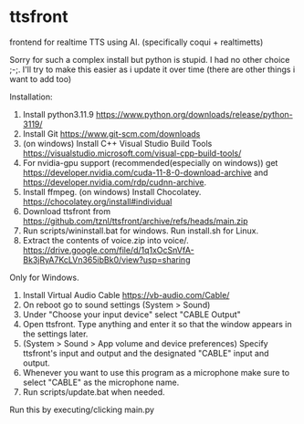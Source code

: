 # ttsfront
frontend for realtime TTS using AI. (specifically coqui + realtimetts)

Sorry for such a complex install but python is stupid. I had no other choice ;-;.
I'll try to make this easier as i update it over time (there are other things i want to add too)

Installation:

1. Install python3.11.9 https://www.python.org/downloads/release/python-3119/
2. Install Git https://www.git-scm.com/downloads
3. (on windows) Install C++ Visual Studio Build Tools https://visualstudio.microsoft.com/visual-cpp-build-tools/
4. For nvidia-gpu support (recommended(especially on windows)) get 
https://developer.nvidia.com/cuda-11-8-0-download-archive and 
https://developer.nvidia.com/rdp/cudnn-archive.
5. Install ffmpeg. (on windows) Install Chocolatey. https://chocolatey.org/install#individual
6. Download ttsfront from https://github.com/tznl/ttsfront/archive/refs/heads/main.zip
7. Run scripts/wininstall.bat for windows. Run install.sh for Linux.
8. Extract the contents of voice.zip into voice/. https://drive.google.com/file/d/1q1xOcSnVfA-Bk3jRyA7KcLVn365ibBk0/view?usp=sharing

Only for Windows.

1. Install Virtual Audio Cable https://vb-audio.com/Cable/
2. On reboot go to sound settings (System > Sound)
3. Under "Choose your input device" select "CABLE Output"
4. Open ttsfront. Type anything and enter it so that the window appears in the settings later.
5. (System > Sound > App volume and device preferences) Specify ttsfront's input and output and the designated "CABLE" input and output.
6. Whenever you want to use this program as a microphone make sure to select "CABLE" as the microphone name.
7. Run scripts/update.bat when needed.

Run this by executing/clicking main.py
